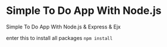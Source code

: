 # Simple To Do App With Node.js
 Simple To Do App With Node.js & Express & Ejx

 enter this to install all packages ```npm install```
